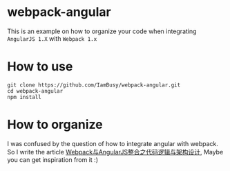 # webpack-angular
This is an example on how to organize your code when integrating `AngularJS 1.X` with `Webpack 1.x`

# How to use

```
git clone https://github.com/IamBusy/webpack-angular.git
cd webpack-angular
npm install
```

# How to organize
I was confused by the question of how to integrate angular with webpack. 
So I write the article [Webpack与AngularJS整合之代码逻辑与架构设计](http://www.xiaolewei.com/2017/03/06/Webpack与AngularJS整合之代码逻辑与架构设计/),
Maybe you can get inspiration from it :)